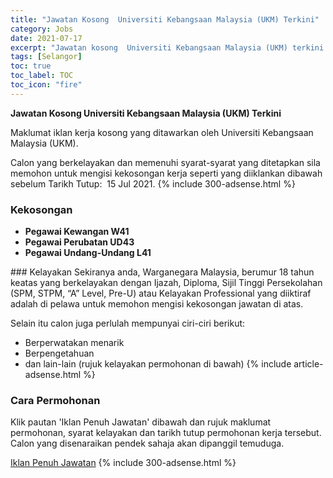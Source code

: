 ```yaml
---
title: "Jawatan Kosong  Universiti Kebangsaan Malaysia (UKM) Terkini" 
category: Jobs 
date: 2021-07-17 
excerpt: "Jawatan kosong  Universiti Kebangsaan Malaysia (UKM) terkini untuk kekosongan Pegawai Kewangan W41,Pegawai Perubatan UD43,Pegawai Undang-Undang L41" 
tags: [Selangor] 
toc: true 
toc_label: TOC 
toc_icon: "fire" 
--- 
```


**Jawatan Kosong  Universiti Kebangsaan Malaysia (UKM) Terkini**

Maklumat iklan kerja kosong yang ditawarkan oleh  Universiti Kebangsaan Malaysia (UKM). 

Calon yang berkelayakan dan memenuhi syarat-syarat yang ditetapkan sila memohon untuk mengisi kekosongan kerja seperti yang diiklankan dibawah sebelum Tarikh Tutup:  15 Jul 2021. 
{% include 300-adsense.html %} 
### Kekosongan 
<ul>
<li><strong>Pegawai Kewangan W41</strong></li>
<li><strong>Pegawai Perubatan UD43</strong></li>
<li><strong>Pegawai Undang-Undang L41&#160;</strong></li>
</ul> 
### Kelayakan 
Sekiranya anda, Warganegara Malaysia, berumur 18 tahun keatas yang berkelayakan dengan Ijazah, Diploma, Sijil Tinggi Persekolahan (SPM, STPM, “A” Level, Pre-U) atau Kelayakan Professional yang diiktiraf adalah di pelawa untuk memohon mengisi kekosongan jawatan di atas.

Selain itu calon juga perlulah mempunyai ciri-ciri berikut:
- Berperwatakan menarik
- Berpengetahuan
- dan lain-lain (rujuk kelayakan permohonan di bawah) 
{% include article-adsense.html %} 
### Cara Permohonan 
Klik pautan 'Iklan Penuh Jawatan' dibawah dan rujuk maklumat permohonan, syarat kelayakan dan tarikh tutup permohonan kerja tersebut.
Calon yang disenaraikan pendek sahaja akan dipanggil temuduga.

<a href="https://smk.ukm.my/sppj/mukadepan.cfm" class="btn btn--info" target="_blank" rel="nofollow noopenner">Iklan Penuh Jawatan</a> 
{% include 300-adsense.html %} 